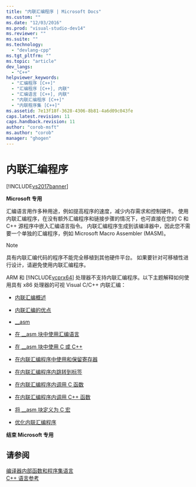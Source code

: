 ```yaml
---
title: "内联汇编程序 | Microsoft Docs"
ms.custom: ""
ms.date: "12/03/2016"
ms.prod: "visual-studio-dev14"
ms.reviewer: ""
ms.suite: ""
ms.technology: 
  - "devlang-cpp"
ms.tgt_pltfrm: ""
ms.topic: "article"
dev_langs: 
  - "C++"
helpviewer_keywords: 
  - "汇编程序 [C++]"
  - "汇编程序 [C++], 内联"
  - "汇编语言 [C++], 内联"
  - "内联汇编程序 [C++]"
  - "内联程序集 [C++]"
ms.assetid: 7e13f18f-3628-4306-8b81-4a6d09c043fe
caps.latest.revision: 11
caps.handback.revision: 11
author: "corob-msft"
ms.author: "corob"
manager: "ghogen"
---
```

# 内联汇编程序
[!INCLUDE[vs2017banner](../../assembler/inline/includes/vs2017banner.md)]

**Microsoft 专用**  
  
 汇编语言用作多种用途，例如提高程序的速度，减少内存需求和控制硬件。  使用内联汇编程序，在没有额外汇编程序和链接步骤的情况下，也可直接在您的 C 和 C\+\+ 源程序中嵌入汇编语言指令。  内联汇编程序生成到该编译器中，因此您不需要一个单独的汇编程序，例如 Microsoft Macro Assembler \(MASM\)。  
  
> [!NOTE]
>  具有内联汇编代码的程序不能完全移植到其他硬件平台。  如果要针对可移植性进行设计，请避免使用内联汇编程序。  
  
 ARM 和 [!INCLUDE[vcprx64](../../assembler/inline/includes/vcprx64_md.md)] 处理器不支持内联汇编程序。以下主题解释如何使用具有 x86 处理器的可视 Visual C\/C\+\+ 内联汇编：  
  
-   [内联汇编概述](../../assembler/inline/inline-assembler-overview.md)  
  
-   [内联汇编的优点](../../assembler/inline/advantages-of-inline-assembly.md)  
  
-   [\_\_asm](../../assembler/inline/asm.md)  
  
-   [在 \_\_asm 块中使用汇编语言](../../assembler/inline/using-assembly-language-in-asm-blocks.md)  
  
-   [在 \_\_asm 块中使用 C 或 C\+\+](../../assembler/inline/using-c-or-cpp-in-asm-blocks.md)  
  
-   [在内联汇编程序中使用和保留寄存器](../../assembler/inline/using-and-preserving-registers-in-inline-assembly.md)  
  
-   [在内联汇编程序内跳转到标签](../../assembler/inline/jumping-to-labels-in-inline-assembly.md)  
  
-   [在内联汇编程序内调用 C 函数](../../assembler/inline/calling-c-functions-in-inline-assembly.md)  
  
-   [在内联汇编程序内调用 C\+\+ 函数](../../assembler/inline/calling-cpp-functions-in-inline-assembly.md)  
  
-   [将 \_\_asm 块定义为 C 宏](../../assembler/inline/defining-asm-blocks-as-c-macros.md)  
  
-   [优化内联汇编程序](../../assembler/inline/optimizing-inline-assembly.md)  
  
 **结束 Microsoft 专用**  
  
## 请参阅  
 [编译器内部函数和程序集语言](../../intrinsics/compiler-intrinsics-and-assembly-language.md)   
 [C\+\+ 语言参考](../../cpp/cpp-language-reference.md)